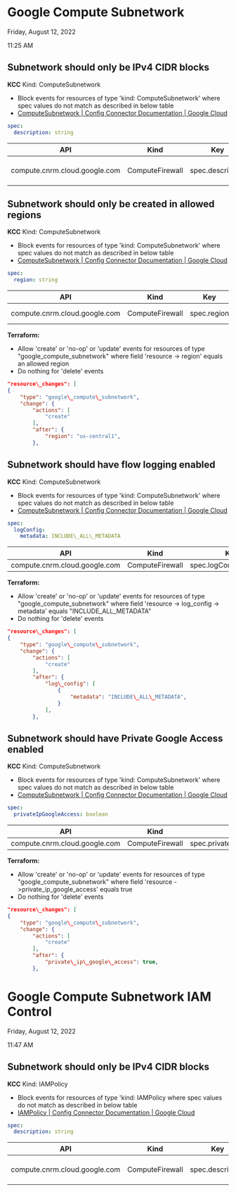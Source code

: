 # Google Compute Subnetwork

Friday, August 12, 2022

11:25 AM

## Subnetwork should only be IPv4 CIDR blocks

**KCC**
Kind: ComputeSubnetwork

- Block events for resources of type 'kind: ComputeSubnetwork' where spec values do not match as described in below table
- [ComputeSubnetwork  |  Config Connector Documentation  |  Google Cloud](https://cloud.google.com/config-connector/docs/reference/resource-docs/compute/computesubnetwork)

```yaml
spec:
  description: string
```

| **API** | **Kind** | **Key** | **Conditional** | **Value** |
| --- | --- | --- | --- | --- |
| compute.cnrm.cloud.google.com | ComputeFirewall | spec.description | equals | Non-null value |


## Subnetwork should only be created in allowed regions

**KCC**
Kind: ComputeSubnetwork

- Block events for resources of type 'kind: ComputeSubnetwork' where spec values do not match as described in below table
- [ComputeSubnetwork  |  Config Connector Documentation  |  Google Cloud](https://cloud.google.com/config-connector/docs/reference/resource-docs/compute/computesubnetwork)

```yaml
spec:
  region: string
```

| **API** | **Kind** | **Key** | **Conditional** | **Value** |
| --- | --- | --- | --- | --- |
| compute.cnrm.cloud.google.com | ComputeFirewall | spec.region | equals | Allowed regions |

**Terraform:**

- Allow 'create' or 'no-op' or 'update' events for resources of type "google\_compute\_subnetwork" where field 'resource -\> region' equals an allowed region
- Do nothing for 'delete' events

```json
"resource\_changes": [
{
    "type": "google\_compute\_subnetwork",
    "change": {
        "actions": [
            "create"
        ],
        "after": {
            "region": "us-central1",
        },
```

## Subnetwork should have flow logging enabled

**KCC**
Kind: ComputeSubnetwork

- Block events for resources of type 'kind: ComputeSubnetwork' where spec values do not match as described in below table
- [ComputeSubnetwork  |  Config Connector Documentation  |  Google Cloud](https://cloud.google.com/config-connector/docs/reference/resource-docs/compute/computesubnetwork)

```yaml
spec:
  logConfig:
    metadata: INCLUDE\_ALL\_METADATA
```

| **API** | **Kind** | **Key** | **Conditional** | **Value** |
| --- | --- | --- | --- | --- |
| compute.cnrm.cloud.google.com | ComputeFirewall | spec.logConfig.metadata | equals | INCLUDE\_ALL\_METADATA |

**Terraform:**

- Allow 'create' or 'no-op' or 'update' events for resources of type "google\_compute\_subnetwork" where field 'resource -\> log\_config -\> metadata' equals "INCLUDE\_ALL\_METADATA"
- Do nothing for 'delete' events

```json
"resource\_changes": [
{
    "type": "google\_compute\_subnetwork",
    "change": {
        "actions": [
            "create"
        ],
        "after": {
            "log\_config": [
                {
                    "metadata": "INCLUDE\_ALL\_METADATA",
                }
            ],
        },
```

## Subnetwork should have Private Google Access enabled

**KCC**
Kind: ComputeSubnetwork

- Block events for resources of type 'kind: ComputeSubnetwork' where spec values do not match as described in below table
- [ComputeSubnetwork  |  Config Connector Documentation  |  Google Cloud](https://cloud.google.com/config-connector/docs/reference/resource-docs/compute/computesubnetwork)

```yaml
spec:
  privateIpGoogleAccess: boolean
```

| **API** | **Kind** | **Key** | **Conditional** | **Value** |
| --- | --- | --- | --- | --- |
| compute.cnrm.cloud.google.com | ComputeFirewall | spec.privateIpGoogleAcccess | equals | true |

**Terraform:**

- Allow 'create' or 'no-op' or 'update' events for resources of type "google\_compute\_subnetwork" where field 'resource -\>private\_ip\_google\_access' equals true
- Do nothing for 'delete' events

```json
"resource\_changes": [
{
    "type": "google\_compute\_subnetwork",
    "change": {
        "actions": [
            "create"
        ],
        "after": {
            "private\_ip\_google\_access": true,
        },
```

# Google Compute Subnetwork IAM Control

Friday, August 12, 2022

11:47 AM

## Subnetwork should only be IPv4 CIDR blocks

**KCC**
Kind: IAMPolicy

- Block events for resources of type 'kind: IAMPolicy where spec values do not match as described in below table
- [IAMPolicy  |  Config Connector Documentation  |  Google Cloud](https://cloud.google.com/config-connector/docs/reference/resource-docs/iam/iampolicy)

```yaml
spec:
  description: string
```

| **API** | **Kind** | **Key** | **Conditional** | **Value** |
| --- | --- | --- | --- | --- |
| compute.cnrm.cloud.google.com | ComputeFirewall | spec.description | equals | Non-null value |
